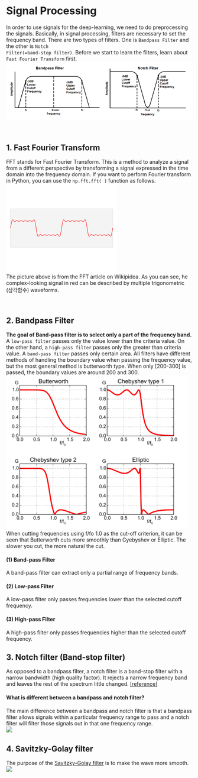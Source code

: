 
# Signal Processing

In order to use signals for the deep-learning, we need to do preprocessing the signals. Basically, in signal processing, filters are necessary to set the frequency band. There are two types of filters. One is <code>Bandpass Filter</code> and the other is <code>Notch Filter(=band-stop filter)</code>. Before we start to learn the filters, learn about <code>Fast Fourier Transform</code> first. <br/>
<img src=./../img/code/signal-processing.PNG>

<br/>

## 1. Fast Fourier Transform 
FFT stands for Fast Fourier Transform. This is a method to analyze a signal from a different perspective by transforming a signal expressed in the time domain into the frequency domain. If you want to perform Fourier transform in Python, you can use the <code>np.fft.fft( )</code> function as follows.
<img src="./../img/code/fft.gif"> <br/>
The picture above is from the FFT article on Wikipidea. As you can see, he complex-looking signal in red can be described by multiple trigonometric (삼각함수) waveforms.

<br/>

## 2. Bandpass Filter
<b>The goal of Band-pass filter is to select only a part of the frequency band. </b> A <code>low-pass filter</code> passes only the value lower than the criteria value. On the other hand, a <code>high-pass filter</code> passes only the greater than criteria value. A <code>band-pass filter</code> passes only certain area. All filters have different methods of handling the boundary value when passing the frequency value, but the most general method is butterworth type. When only [200-300] is passed, the boundary values are around 200 and 300. <br/>
<img src='./../img/code/filter.PNG'>
<br/>
When cutting frequencies using f/fo 1.0 as the cut-off criterion, it can be seen that Butterworth cuts more smoothly than Cyebyshev or Elliptic. The slower you cut, the more natural the cut. 


#### (1) Band-pass Filter
A band-pass filter can extract only a partial range of frequency bands.

#### (2) Low-pass Filter
A low-pass filter only passes frequencies lower than the selected cutoff frequency.

#### (3) High-pass Filter
A high-pass filter only passes frequencies higher than the selected cutoff frequency.


## 3. Notch filter (Band-stop filter)
As opposed to a bandpass filter, a notch filter is a band-stop filter with a narrow bandwidth (high quality factor). It rejects a narrow frequency band and leaves the rest of the spectrum little changed. [[reference]](https://docs.scipy.org/doc/scipy/reference/generated/scipy.signal.iirnotch.html)


#### What is different between a bandpass and notch filter?
The main difference between a bandpass and notch filter is that a bandpass filter allows signals within a particular frequency range to pass and a notch filter will filter those signals out in that one frequency range. <br/>
<img src='./../img/code/filter2.PNG'>


## 4. Savitzky-Golay filter
The purpose of the [Savitzky-Golay filter](https://en.wikipedia.org/wiki/Savitzky%E2%80%93Golay_filter) is to make the wave more smooth. <br/>
<img src="./../img/code/savgol_filter.gif">


